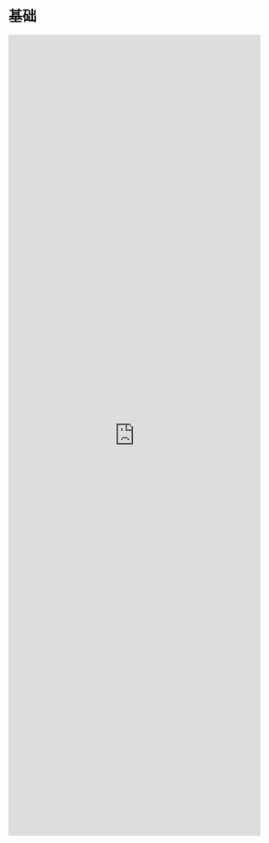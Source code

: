 # 基础

<iframe style="min-height:1599px" width="100%" scrolling="auto" title="AntHubTC" src="https://nbviewer.org/github/AntHubTC/AntHubTC.github.io/blob/master/NumPy/jupterDoc/base.ipynb" frameborder="no" loading="lazy" allowtransparency="true" allowfullscreen="true"></iframe>

